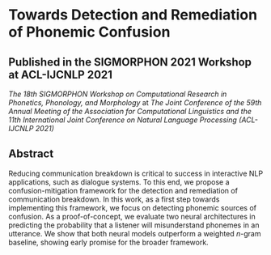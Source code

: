 # Towards Detection and Remediation of Phonemic Confusion

## Published in the SIGMORPHON 2021 Workshop at ACL-IJCNLP 2021
_The 18th SIGMORPHON Workshop on Computational Research in Phonetics, Phonology, and Morphology_ at _The Joint Conference of the 59th Annual Meeting of the Association for Computational Linguistics and the 11th International Joint Conference on Natural Language Processing (ACL-IJCNLP 2021)_


## Abstract
Reducing communication breakdown is critical to success in interactive NLP applications, such as dialogue systems. To this end, we propose a confusion-mitigation framework for the detection and remediation of communication breakdown. In this work, as a first step towards implementing this framework, we focus on detecting phonemic sources of confusion. As a proof-of-concept, we evaluate two neural architectures in predicting the probability that a listener will misunderstand phonemes in an utterance. We show that both neural models outperform a weighted _n_-gram baseline, showing early promise for the broader framework.
